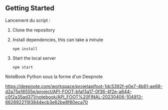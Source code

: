 


## Getting Started

Lancement du script :

1. Clone the repository

2. Install dependencies, this can take a minute

   ```
   npm install
   ```
3. Start the local server

   ```
   npm start
   ```

NoteBook Python sous la forme d'un Deepnote

https://deepnote.com/workspace/projetapifoot-1dc5392f-e0e7-4b81-ae68-d2a75e16555e/project/API-FOOT-bfaf3a17-0f36-4f2e-a644-c0f2a35ad371/notebook/API_FOOT%20FINAL-20230406-104913-66269221193844ecb3e62be8f60eca70

